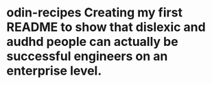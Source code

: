 # odin-recipes Creating my first README to show that dislexic and audhd people can actually be successful engineers on an enterprise level.  

